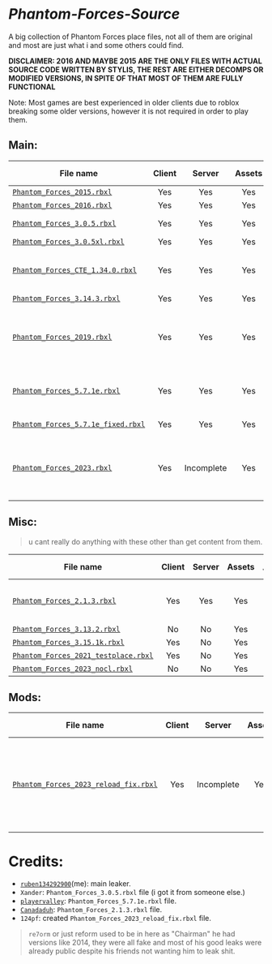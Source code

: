 # *Phantom-Forces-Source*

A big collection of Phantom Forces place files, not all of them are original and most are just what i and some others could find.

**DISCLAIMER: 2016 AND MAYBE 2015 ARE THE ONLY FILES WITH ACTUAL SOURCE CODE WRITTEN BY STYLIS, THE REST ARE EITHER DECOMPS OR MODIFIED VERSIONS, IN SPITE OF THAT MOST OF THEM ARE FULLY FUNCTIONAL**

Note: Most games are best experienced in older clients due to roblox breaking some older versions, however it is not required in order to play them.

## Main:

| File name | Client | Server | Assets | Server Version | Year | Note |
| --------- | :----: | :----: | :----: | :------------: | :--: | :--- |
| [`Phantom_Forces_2015.rbxl`](https://github.com/Iitozinnamon/Phantom-Forces-Source/raw/refs/heads/main/main/Phantom_Forces_2015.rbxl) | Yes | Yes | Yes | `0.14.4a` | 2015 |      |
| [`Phantom_Forces_2016.rbxl`](https://github.com/Iitozinnamon/Phantom-Forces-Source/raw/refs/heads/main/main/Phantom_Forces_2016.rbxl) | Yes | Yes | Yes | `unavailable` | 2016 |  |
| [`Phantom_Forces_3.0.5.rbxl`](https://github.com/Iitozinnamon/Phantom-Forces-Source/raw/refs/heads/main/main/Phantom_Forces_3.0.5.rbxl) | Yes | Yes | Yes | `3.0.5` | 2017 | Broken grenades. |
| [`Phantom_Forces_3.0.5xl.rbxl`](https://github.com/Iitozinnamon/Phantom-Forces-Source/raw/refs/heads/main/main/Phantom_Forces_3.0.5xl.rbxl) | Yes | Yes | Yes | `3.0.5xl` | 2017 | |
| [`Phantom_Forces_CTE_1.34.0.rbxl`](https://github.com/Iitozinnamon/Phantom-Forces-Source/raw/refs/heads/main/main/Phantom_Forces_CTE_1.34.0.rbxl) | Yes | Yes | Yes | `1.34.0` | 2017 | Has 2016 sliding for some reason. |
| [`Phantom_Forces_3.14.3.rbxl`](https://github.com/Iitozinnamon/Phantom-Forces-Source/raw/refs/heads/main/main/Phantom_Forces_3.14.3.rbxl) | Yes | Yes | Yes | `3.14.3` | 2018 |     |
| [`Phantom_Forces_2019.rbxl`](https://github.com/Iitozinnamon/Phantom-Forces-Source/raw/refs/heads/main/main/Phantom_Forces_2019.rbxl) | Yes | Yes | Yes | `4.7.1k` | 2019 | Grenades dont work, consider using the 2022 build instead. |
| [`Phantom_Forces_5.7.1e.rbxl`](https://github.com/Iitozinnamon/Phantom-Forces-Source/raw/refs/heads/main/main/Phantom_Forces_5.7.1e.rbxl) | Yes | Yes | Yes | `5.7.1e` | 2022 | Kinda broken, might fix later. |
| [`Phantom_Forces_5.7.1e_fixed.rbxl`](https://github.com/Iitozinnamon/Phantom-Forces-Source/raw/refs/heads/main/main/Phantom_Forces_5.7.1e_fixed.rbxl) | Yes | Yes | Yes | `5.7.1e` | 2022 | Fixed version |
| [`Phantom_Forces_2023.rbxl`](https://github.com/Iitozinnamon/Phantom-Forces-Source/raw/refs/heads/main/main/Phantom_Forces_2023.rbxl) | Yes | Incomplete | Yes | `8.0.1f` | 2023 | Incomplete server and will be rebuilt eventually, decomp |

## Misc:

> u cant really do anything with these other than get content from them.

| File name | Client | Server | Assets | Server Version | Year | Note |
| --------- | :----: | :----: | :----: | :------------: | :--: | :--- |
| [`Phantom_Forces_2.1.3.rbxl`](https://github.com/Iitozinnamon/Phantom-Forces-Source/raw/refs/heads/main/misc/Phantom_Forces_2.1.3.rbxl) | Yes | Yes | Yes | `2.1.3` | 2017 | Extremely broken, unions dont port over correctly (https://github.com/Iitozinnamon/Phantom-Forces-Source/issues/3). |
| [`Phantom_Forces_3.13.2.rbxl`](https://github.com/Iitozinnamon/Phantom-Forces-Source/raw/refs/heads/main/misc/Phantom_Forces_3.13.2.rbxl) | No | No | Yes | `3.13.2` | 2018 | Decomp |
| [`Phantom_Forces_3.15.1k.rbxl`](https://github.com/Iitozinnamon/Phantom-Forces-Source/raw/refs/heads/main/misc/Phantom_Forces_3.15.1k.rbxl) | Yes | No | Yes | `3.15.1k` | 2018 | Decomp |
| [`Phantom_Forces_2021_testplace.rbxl`](https://github.com/Iitozinnamon/Phantom-Forces-Source/raw/refs/heads/main/misc/Phantom_Forces_2021_testplace.rbxl) | Yes | No | Yes | `5.6.1` | 2021 | Shitty decomp |
| [`Phantom_Forces_2023_nocl.rbxl`](https://github.com/Iitozinnamon/Phantom-Forces-Source/raw/refs/heads/main/misc/Phantom_Forces_2023_nocl.rbxl) | No | No | Yes | `8.0.0m` | 2023 | Decomp |

## Mods:

| File name | Client | Server | Assets | Server Version | Year | Note |
| --------- | :----: | :----: | :----: | :------------: | :--: | :--- |
| [`Phantom_Forces_2023_reload_fix.rbxl`](https://github.com/Iitozinnamon/Phantom-Forces-Source/raw/refs/heads/main/misc/Phantom_Forces_2023_reload_fix.rbxl) | Yes | Incomplete | Yes | `8.0.1f` | 2023 | Fixes reloading on the client, but no multiplayer or anything, decomp |

# Credits:
- [`ruben134292900`](https://github.com/ruben134292900)(me): main leaker.
- `Xander`: `Phantom_Forces_3.0.5.rbxl` file (i got it from someone else.)
- [`playervalley`](https://github.com/playervalley): `Phantom_Forces_5.7.1e.rbxl` file.
- [`Canadaduh`](https://github.com/Canadaduh): `Phantom_Forces_2.1.3.rbxl` file.
- `124pf`: created `Phantom_Forces_2023_reload_fix.rbxl` file.

> `re7orm` or just reform used to be in here as "Chairman" he had versions like 2014, they were all fake and most of his good leaks were already public despite his friends not wanting him to leak shit.
